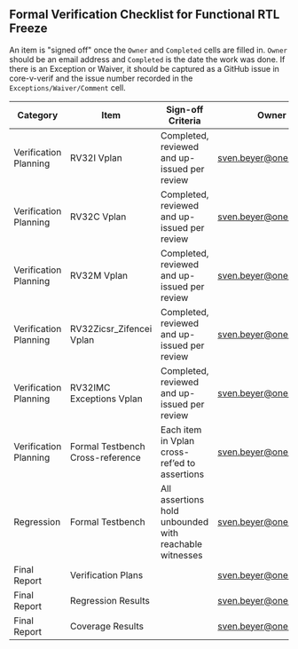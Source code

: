 ## Formal Verification Checklist for Functional RTL Freeze
An item is "signed off" once the `Owner` and `Completed` cells are filled in.  `Owner` should be an email address and `Completed` is the date the work was done.  If there is an Exception or Waiver, it should be captured as a GitHub issue in core-v-verif and the issue number recorded in the `Exceptions/Waiver/Comment` cell.

| Category              | Item                             | Sign-off Criteria                                      | Owner                  | Completed  | Exceptions/Waivers                         |
| --------------------- | -------------------------------- | ------------------------------------------------------ | ---------------------- | ---------- | ------------------------------------------ |
| Verification Planning | RV32I Vplan                      | Completed, reviewed and up-issued per review           | sven.beyer@onespin.com | yyyy-mm-dd | Captured as core-v-docs issues             |
| Verification Planning | RV32C Vplan                      | Completed, reviewed and up-issued per review           | sven.beyer@onespin.com | yyyy-mm-dd | Captured as core-v-docs issues             |
| Verification Planning | RV32M Vplan                      | Completed, reviewed and up-issued per review           | sven.beyer@onespin.com | yyyy-mm-dd | Captured as core-v-docs issues             |
| Verification Planning | RV32Zicsr_Zifencei Vplan         | Completed, reviewed and up-issued per review           | sven.beyer@onespin.com | yyyy-mm-dd | Captured as core-v-docs issues             |
| Verification Planning | RV32IMC Exceptions Vplan         | Completed, reviewed and up-issued per review           | sven.beyer@onespin.com | yyyy-mm-dd | Captured as core-v-docs issues             |
| Verification Planning | Formal Testbench Cross-reference | Each item in Vplan cross-ref’ed to assertions          | sven.beyer@onespin.com | yyyy-mm-dd | Captured as core-v-docs issues             |
| Regression            | Formal Testbench                 | All assertions hold unbounded with reachable witnesses | sven.beyer@onespin.com | yyyy-mm-dd | Partial results for M Extension Assertions |
| Final Report          | Verification Plans               |                                                        | sven.beyer@onespin.com | yyyy-mm-dd |                                            |
| Final Report          | Regression Results               |                                                        | sven.beyer@onespin.com | yyyy-mm-dd |                                            |
| Final Report          | Coverage Results                 |                                                        | sven.beyer@onespin.com | yyyy-mm-dd |                                            |
